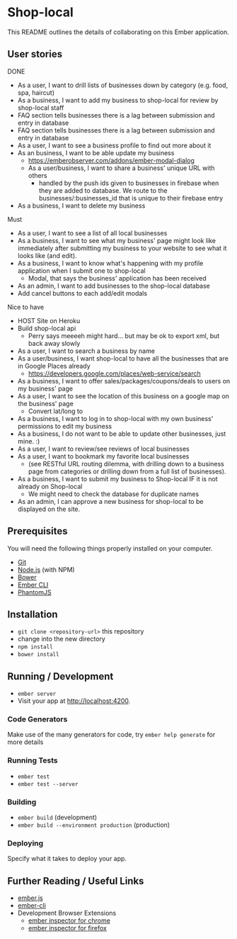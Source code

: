 # Shop-local

This README outlines the details of collaborating on this Ember application.

## User stories


DONE
* As a user, I want to drill lists of businesses down by category (e.g. food, spa, haircut)
* As a business, I want to add my business to shop-local for review by shop-local staff
* FAQ section tells businesses there is a lag between submission and entry in database
* FAQ section tells businesses there is a lag between submission and entry in database
* As a user, I want to see a business profile to find out more about it
* As an business, I want to be able update my business
  * https://emberobserver.com/addons/ember-modal-dialog
  * As a user/business, I want to share a business' unique URL with others
    * handled by the push ids given to businesses in firebase when they are added to database. We route to the businesses/:businesses_id that is unique to their firebase entry
* As a business, I want to delete my business


Must
* As a user, I want to see a list of all local businesses
* As a business, I want to see what my business' page might look like immediately after submitting my business to your website to see what it looks like (and edit).
* As a business, I want to know what's happening with my profile application when I submit one to shop-local
  * Modal, that says the business' application has been received
* As an admin, I want to add businesses to the shop-local database
* Add cancel buttons to each add/edit modals

Nice to have
* HOST Site on Heroku
* Build shop-local api
  * Perry says meeeeh might hard... but may be ok to export xml, but back away slowly
* As a user, I want to search a business by name
* As a user/business, I want shop-local to have all the businesses that are in Google Places already
  * https://developers.google.com/places/web-service/search
* As a business, I want to offer sales/packages/coupons/deals to users on my business' page
* As a user, I want to see the location of this business on a google map on the business' page
  * Convert lat/long to
* As a business, I want to log in to shop-local with my own business' permissions to edit my business
* As a business, I do not want to be able to update other businesses, just mine. :)
* As a user, I want to review/see reviews of local businesses
* As a user, I want to bookmark my favorite local businesses
  * (see RESTful URL routing dilemma, with drilling down to a business page from categories or drilling down from a full list of businesses).
* As a business, I want to submit my business to Shop-local IF it is not already on Shop-local
  * We might need to check the database for duplicate names
* As an admin, I can approve a new business for shop-local to be displayed on the site.


## Prerequisites

You will need the following things properly installed on your computer.

* [Git](http://git-scm.com/)
* [Node.js](http://nodejs.org/) (with NPM)
* [Bower](http://bower.io/)
* [Ember CLI](http://ember-cli.com/)
* [PhantomJS](http://phantomjs.org/)

## Installation

* `git clone <repository-url>` this repository
* change into the new directory
* `npm install`
* `bower install`

## Running / Development

* `ember server`
* Visit your app at [http://localhost:4200](http://localhost:4200).

### Code Generators

Make use of the many generators for code, try `ember help generate` for more details

### Running Tests

* `ember test`
* `ember test --server`

### Building

* `ember build` (development)
* `ember build --environment production` (production)

### Deploying

Specify what it takes to deploy your app.

## Further Reading / Useful Links

* [ember.js](http://emberjs.com/)
* [ember-cli](http://ember-cli.com/)
* Development Browser Extensions
  * [ember inspector for chrome](https://chrome.google.com/webstore/detail/ember-inspector/bmdblncegkenkacieihfhpjfppoconhi)
  * [ember inspector for firefox](https://addons.mozilla.org/en-US/firefox/addon/ember-inspector/)
